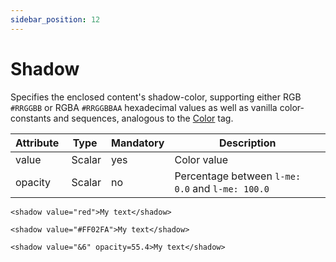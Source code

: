 ```yaml
---
sidebar_position: 12
---
```


# Shadow

Specifies the enclosed content's shadow-color, supporting either RGB `#RRGGBB` or RGBA `#RRGGBBAA` hexadecimal values as well as vanilla color-constants and sequences, analogous to the [Color](./color.mdx) tag.

| Attribute   | Type   | Mandatory | Description                                       |
|-------------|--------|-----------|---------------------------------------------------|
| value       | Scalar | yes       | Color value                                       |
| opacity     | Scalar | no        | Percentage between `l-me: 0.0` and `l-me: 100.0`  |


```component-markup
<shadow value="red">My text</shadow>
```

```component-markup
<shadow value="#FF02FA">My text</shadow>
```

```component-markup
<shadow value="&6" opacity=55.4>My text</shadow>
```